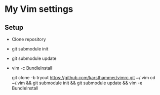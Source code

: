 # My Vim settings

## Setup

* Clone repository
* git submodule init
* git submodule update
* vim -c BundleInstall

    git clone -b tryout https://github.com/karsthammer/vimrc.git ~/.vim
    cd ~/.vim && git submodule init && git submodule update && vim -e BundleInstall
